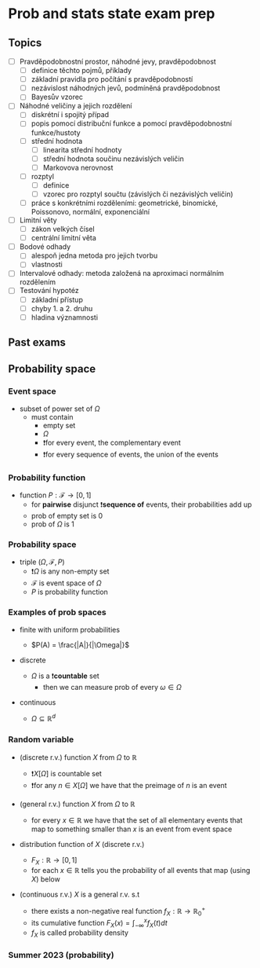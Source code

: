 # Prob and stats state exam prep

## Topics

- [ ] Pravděpodobnostní prostor, náhodné jevy, pravděpodobnost
  - [ ] definice těchto pojmů, příklady
  - [ ] základní pravidla pro počítání s pravděpodobností
  - [ ] nezávislost náhodných jevů, podmíněná pravděpodobnost
  - [ ] Bayesův vzorec
- [ ] Náhodné veličiny a jejich rozdělení
  - [ ] diskrétní i spojitý případ
  - [ ] popis pomocí distribuční funkce a pomocí pravděpodobnostní funkce/hustoty
  - [ ] střední hodnota
    - [ ] linearita střední hodnoty
    - [ ] střední hodnota součinu nezávislých veličin
    - [ ] Markovova nerovnost
  - [ ] rozptyl
    - [ ] definice
    - [ ] vzorec pro rozptyl součtu (závislých či nezávislých veličin)
  - [ ] práce s konkrétními rozděleními: geometrické, binomické, Poissonovo, normální, exponenciální
- [ ] Limitní věty
  - [ ] zákon velkých čísel
  - [ ] centrální limitní věta
- [ ] Bodové odhady
  - [ ] alespoň jedna metoda pro jejich tvorbu
  - [ ] vlastnosti
- [ ] Intervalové odhady: metoda založená na aproximaci normálním rozdělením
- [ ] Testování hypotéz
  - [ ] základní přístup
  - [ ] chyby 1. a 2. druhu
  - [ ] hladina významnosti

## Past exams

## Probability space

### Event space

- subset of power set of $\Omega$
  - must contain
    - empty set
    - $\Omega$
    - ❗for every event, the complementary event
    - ❗for every sequence of events, the union of the events

### Probability function

- function $P : \mathcal{F} \rightarrow [0,1]$
  - for **pairwise** disjunct ❗**sequence of** events, their probabilities add up
  - prob of empty set is 0
  - prob of $\Omega$ is 1

### Probability space

- triple $(\Omega,\mathcal{F},P)$
  - ❗$\Omega$ is any non-empty set
  - $\mathcal{F}$ is event space of $\Omega$
  - $P$ is probability function

### Examples of prob spaces

- finite with uniform probabilities
  - $P(A) = \frac{|A|}{|\Omega|}$

- discrete
  - $\Omega$ is a ❗**countable** set
    - then we can measure prob of every $\omega \in \Omega$

- continuous
  - $\Omega \subseteq \mathbb{R}^d$

### Random variable

- (discrete r.v.) function $X$ from $\Omega$ to $\mathbb{R}$
  - ❗$X[\Omega]$ is countable set
  - ❗for any $n \in X[\Omega]$ we have that the preimage of $n$ is an event

- (general r.v.) function $X$ from $\Omega$ to $\mathbb{R}$
  - for every $x \in \mathbb{R}$ we have that the set of all elementary events that map to something smaller than $x$ is an event from event space

- distribution function of $X$ (discrete r.v.)
  - $F_X : \mathbb{R} \rightarrow [0,1]$
  - for each $x \in \mathbb{R}$ tells you the probability of all events that map (using $X$) below

- (continuous r.v.) $X$ is a general r.v. s.t
  - there exists a non-negative real function $f_X : \mathbb{R} \rightarrow \mathbb{R}_0^+$
  - its cumulative function $F_X(x) = \int_{-\infty}^xf_X(t)dt$
  - $f_X$ is called probability density

### Summer 2023 (probability)


